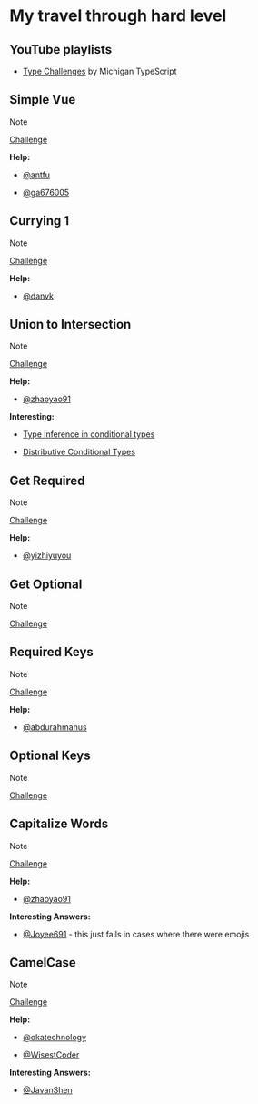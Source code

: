 # My travel through hard level

## YouTube playlists

- [Type Challenges](https://www.youtube.com/playlist?list=PLOlZuxYbPik180vcJfsAM6xHYLVxrEgHC) by Michigan TypeScript

## Simple Vue

> [!NOTE]
> [Challenge](https://github.com/type-challenges/type-challenges/blob/main/questions/00006-hard-simple-vue/README.md)

**Help:**

- [@antfu](https://github.com/type-challenges/type-challenges/issues/11)

- [@ga676005](hhttps://github.com/type-challenges/type-challenges/issues/11#issuecomment-1859507028)

## Currying 1

> [!NOTE]
> [Challenge](https://github.com/type-challenges/type-challenges/blob/main/questions/00017-hard-currying-1/README.md)

**Help:**

- [@danvk](https://github.com/type-challenges/type-challenges/issues/28634)

## Union to Intersection

> [!NOTE]
> [Challenge](https://github.com/type-challenges/type-challenges/blob/main/questions/00055-hard-union-to-intersection/README.md)

**Help:**

- [@zhaoyao91](https://github.com/type-challenges/type-challenges/issues/20129)

**Interesting:**

- [Type inference in conditional types](https://www.typescriptlang.org/docs/handbook/release-notes/typescript-2-8.html#type-inference-in-conditional-types)

- [Distributive Conditional Types](https://www.typescriptlang.org/docs/handbook/2/conditional-types.html#distributive-conditional-types)

## Get Required

> [!NOTE]
> [Challenge](https://github.com/type-challenges/type-challenges/blob/main/questions/00057-hard-get-required/README.md)

**Help:**

- [@yizhiyuyou](https://github.com/type-challenges/type-challenges/issues/1841)

## Get Optional

> [!NOTE]
> [Challenge](https://github.com/type-challenges/type-challenges/blob/main/questions/00059-hard-get-optional/README.md)

## Required Keys

> [!NOTE]
> [Challenge](https://github.com/type-challenges/type-challenges/blob/main/questions/00089-hard-required-keys/README.md)

**Help:**

- [@abdurahmanus](https://github.com/type-challenges/type-challenges/issues/17098)

## Optional Keys

> [!NOTE]
> [Challenge](https://github.com/type-challenges/type-challenges/blob/main/questions/00090-hard-optional-keys/README.md)

## Capitalize Words

> [!NOTE]
> [Challenge](https://github.com/type-challenges/type-challenges/blob/main/questions/00112-hard-capitalizewords/README.md)

**Help:**

- [@zhaoyao91](https://github.com/type-challenges/type-challenges/issues/20399)

**Interesting Answers:**

- [@Joyee691](https://github.com/type-challenges/type-challenges/issues/11221) - this just fails in cases where there were emojis

## CamelCase

> [!NOTE]
> [Challenge](https://github.com/type-challenges/type-challenges/blob/main/questions/00114-hard-camelcase/README.md)

**Help:**

- [@okatechnology](https://github.com/type-challenges/type-challenges/issues/360)

- [@WisestCoder](https://github.com/type-challenges/type-challenges/issues/360#issuecomment-1515869502)

**Interesting Answers:**

- [@JavanShen](https://github.com/type-challenges/type-challenges/issues/29945)
